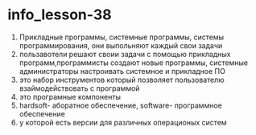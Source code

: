 # info_lesson-38
1. Прикладные программы, системные программы, системы программирования, они выпольняют каждый свои задачи
2. пользавотели решают своии задачи с помощью прикладных программ,программисты создают новые программы, системные администраторы настроивать системное и прикладное ПО
3. это набор инструментов  который позволяет пользователю взаймодействовать с программой
4. это програмные компоненты
5. hardsoft- аборатное обеспечение, software- программное обеспечение
6. у которой есть версии для различных операционых систем
